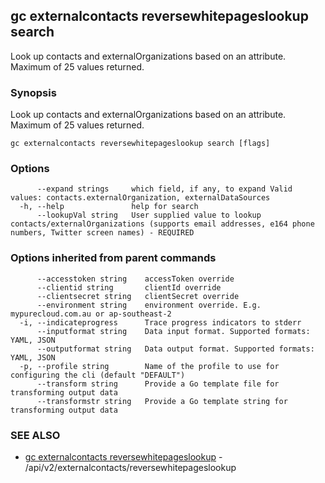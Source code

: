 ## gc externalcontacts reversewhitepageslookup search

Look up contacts and externalOrganizations based on an attribute. Maximum of 25 values returned.

### Synopsis

Look up contacts and externalOrganizations based on an attribute. Maximum of 25 values returned.

```
gc externalcontacts reversewhitepageslookup search [flags]
```

### Options

```
      --expand strings     which field, if any, to expand Valid values: contacts.externalOrganization, externalDataSources
  -h, --help               help for search
      --lookupVal string   User supplied value to lookup contacts/externalOrganizations (supports email addresses, e164 phone numbers, Twitter screen names) - REQUIRED
```

### Options inherited from parent commands

```
      --accesstoken string    accessToken override
      --clientid string       clientId override
      --clientsecret string   clientSecret override
      --environment string    environment override. E.g. mypurecloud.com.au or ap-southeast-2
  -i, --indicateprogress      Trace progress indicators to stderr
      --inputformat string    Data input format. Supported formats: YAML, JSON
      --outputformat string   Data output format. Supported formats: YAML, JSON
  -p, --profile string        Name of the profile to use for configuring the cli (default "DEFAULT")
      --transform string      Provide a Go template file for transforming output data
      --transformstr string   Provide a Go template string for transforming output data
```

### SEE ALSO

* [gc externalcontacts reversewhitepageslookup](gc_externalcontacts_reversewhitepageslookup.html)	 - /api/v2/externalcontacts/reversewhitepageslookup


